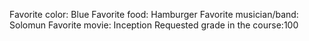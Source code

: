 Favorite color: Blue
Favorite food: Hamburger
Favorite musician/band: Solomun
Favorite movie: Inception
Requested grade in the course:100 
